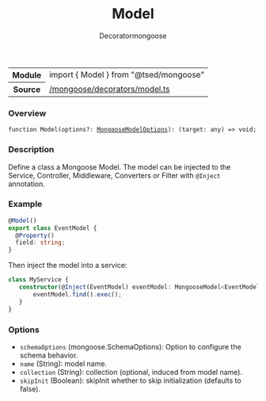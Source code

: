 
<header class="symbol-info-header"><h1 id="model">Model</h1><label class="symbol-info-type-label decorator">Decorator</label><label class="api-type-label mongoose" title="mongoose">mongoose</label></header>
<!-- summary -->
<section class="symbol-info"><table class="is-full-width"><tbody><tr><th>Module</th><td><div class="lang-typescript"><span class="token keyword">import</span> { Model }&nbsp;<span class="token keyword">from</span>&nbsp;<span class="token string">"@tsed/mongoose"</span></div></td></tr><tr><th>Source</th><td><a href="https://github.com/Romakita/ts-express-decorators/blob/v4.30.0/src//mongoose/decorators/model.ts#L0-L0">/mongoose/decorators/model.ts</a></td></tr></tbody></table></section>
<!-- overview -->


### Overview


<pre><code class="typescript-lang ">function <span class="token function">Model</span><span class="token punctuation">(</span>options?<span class="token punctuation">:</span> <a href="#api/mongoose/mongoosemodeloptions"><span class="token">MongooseModelOptions</span></a><span class="token punctuation">)</span><span class="token punctuation">:</span> <span class="token punctuation">(</span>target<span class="token punctuation">:</span> <span class="token keyword">any</span><span class="token punctuation">)</span> => <span class="token keyword">void</span><span class="token punctuation">;</span></code></pre>


<!-- Parameters -->

<!-- Description -->


### Description

Define a class a Mongoose Model. The model can be injected to the Service, Controller, Middleware, Converters or Filter with
`@Inject` annotation.

### Example

```typescript
@Model()
export class EventModel {
  @Property()
  field: string;
}
```

Then inject the model into a service:

```typescript
class MyService {
   constructor(@Inject(EventModel) eventModel: MongooseModel<EventModel>) {
       eventModel.find().exec();
   }
}
```

### Options

- `schemaOptions` (mongoose.SchemaOptions): Option to configure the schema behavior.
- `name` (String): model name.
- `collection` (String): collection (optional, induced from model name).
- `skipInit` (Boolean): skipInit whether to skip initialization (defaults to false).

<!-- Members -->

